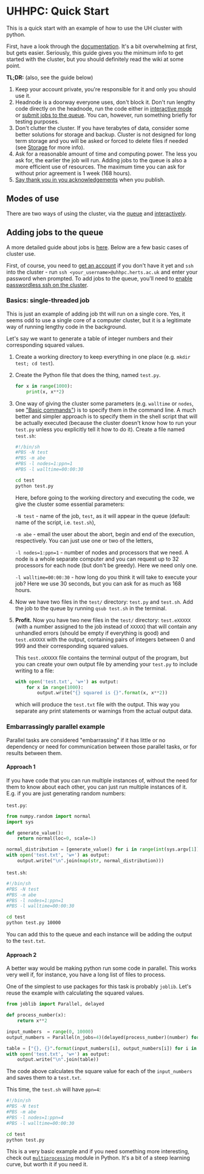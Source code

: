 # UHHPC: Quick Start

This is a quick start with an example of how to use the UH cluster with python.

First, have a look through the [documentation](https://uhhpc.herts.ac.uk/wiki/index.php/Main_Page). It's a bit overwhelming at first, but gets easier. Seriously, this guide gives you the minimum info to get started with the cluster, but you should definitely read the wiki at some point.

**TL;DR:** (also, see the guide below)

1. Keep your account private, you're responsible for it and only you should use it.
2. Headnode is a doorway everyone uses, don't block it. Don't run lengthy code directly on the headnode, run the code either in [interactive mode](https://uhhpc.herts.ac.uk/wiki/index.php/Interactive_jobs) or [submit jobs to the queue](https://uhhpc.herts.ac.uk/wiki/index.php/Jobs). You can, however, run something briefly for testing purposes.
3. Don't clutter the cluster. If you have terabytes of data, consider some better solutions for storage and backup. Cluster is not designed for long term storage and you will be asked or forced to delete files if needed (see [Storage](https://uhhpc.herts.ac.uk/wiki/index.php/Storage) for more info).
4. Ask for a reasonable amount of time and computing power. The less you ask for, the earlier the job will run. Adding jobs to the queue is also a more efficient use of resources. The maximum time you can ask for without prior agreement is 1 week (168 hours).
5. [Say thank you in you acknowledgements](https://uhhpc.herts.ac.uk/wiki/index.php/Acknowledgements) when you publish.

## Modes of use

There are two ways of using the cluster, via the [queue](https://uhhpc.herts.ac.uk/wiki/index.php/Jobs) and [interactively](https://uhhpc.herts.ac.uk/wiki/index.php/Interactive_jobs).

## Adding jobs to the queue

A more detailed guide about jobs is [here](https://uhhpc.herts.ac.uk/wiki/index.php/Jobs). Below are a few basic cases of cluster use.

First, of course, you need to [get an account](https://uhhpc.herts.ac.uk/wiki/index.php/Accounts) if you don't have it yet and `ssh` into the cluster - run `ssh <your_username>@uhhpc.herts.ac.uk` and enter your password when prompted.
To add jobs to the queue, you'll need to [enable passwordless ssh on the cluster](https://uhhpc.herts.ac.uk/wiki/index.php/Passwordless_ssh).

### Basics: single-threaded job

This is just an example of adding job tht will run on a single core. Yes, it seems odd to use a single core of a computer cluster, but it is a legitimate way of running lengthy code in the background.

Let's say we want to generate a table of integer numbers and their corresponding squared values.

1. Create a working directory to keep everything in one place (e.g. `mkdir test; cd test`).

2. Create the Python file that does the thing, named `test.py`.

    ```python
    for x in range(1000):
        print(x, x**2)
    ```

3. One way of giving the cluster some parameters (e.g. `walltime` or `nodes`, see ["Basic commands"](https://uhhpc.herts.ac.uk/wiki/index.php/Jobs#Basic_commands)) is to specify them in the command line. A much better and simpler approach is to specify them in the shell script that will be actually executed (because the cluster doesn't know how to run your `test.py` unless you explicitly tell it how to do it). Create a file named `test.sh`:

    ```bash
    #!/bin/sh
    #PBS -N test
    #PBS -m abe
    #PBS -l nodes=1:ppn=1
    #PBS -l walltime=00:00:30

    cd test
    python test.py
    ```

    Here, before going to the working directory and executing the code, we give the cluster some essential parameters:

    `-N test` - name of the job, `test`, as it will appear in the queue (default: name of the script, i.e. `test.sh`),

    `-m abe` - email the user about the abort, begin and end of the execution, respectively. You can just use one or two of the letters,

    `-l nodes=1:ppn=1` -  number of nodes and processors that we need. A node is a whole separate computer and you can request up to 32 processors for each node (but don't be greedy). Here we need only one.

    `-l walltime=00:00:30` - how long do you think it will take to execute your job? Here we use 30 seconds, but you can ask for as much as 168 hours.

4. Now we have two files in the `test/` directory: `test.py` and `test.sh`. Add the job to the queue by running `qsub test.sh` in the terminal.

5. **Profit.** Now you have two new files in the `test/` directory: `test.eXXXXX` (with a number assigned to the job instead of `XXXXX`) that will contain any unhandled errors (should be empty if everything is good) and `test.eXXXXX` with the output, containing pairs of integers between 0 and 999 and their corresponding squared values.

    This `test.oXXXXX` file contains the terminal output of the program, but you can create your own output file by amending your `test.py` to include writing to a file:

    ```python
    with open('test.txt', 'w+') as output:
        for x in range(1000):
            output.write("{} squared is {}".format(x, x**2))
    ```

    which will produce the `test.txt` file with the output. This way you separate any print statements or warnings from the actual output data.

### Embarrassingly parallel example

Parallel tasks are considered "embarrassing" if it has little or no dependency or need for communication between those parallel tasks, or for results between them.

#### Approach 1

If you have code that you can run multiple instances of, without the need for them to know about each other, you can just run multiple instances of it. E.g. if you are just generating random numbers:

`test.py`:

```python
from numpy.random import normal
import sys

def generate_value():
    return normal(loc=0, scale=1)

normal_distribution = [generate_value() for i in range(int(sys.argv[1]))]
with open('test.txt', 'w+') as output:
    output.write("\n".join(map(str, normal_distribution)))
```

`test.sh`:

```bash
#!/bin/sh
#PBS -N test
#PBS -m abe
#PBS -l nodes=1:ppn=1
#PBS -l walltime=00:00:30

cd test
python test.py 10000
```

You can add this to the queue and each instance will be adding the output to the `test.txt`.

#### Approach 2

A better way would be making python run some code in parallel. This works very well if, for instance, you have a long list of files to process.

One of the simplest to use packages for this task is probably `joblib`. Let's reuse the example with calculating the squared values.

```python
from joblib import Parallel, delayed

def process_number(x):
    return x**2

input_numbers  = range(0, 10000)
output_numbers = Parallel(n_jobs=4)(delayed(process_number)(number) for number in input_numbers)

table = ["{}, {}".format(input_numbers[i], output_numbers[i]) for i in range(len(input_numbers))]
with open('test.txt', 'w+') as output:
    output.write("\n".join(table))
```

The code above calculates the square value for each of the `input_numbers` and saves them to a `test.txt`.

This time, the `test.sh` will have `ppn=4`:

```bash
#!/bin/sh
#PBS -N test
#PBS -m abe
#PBS -l nodes=1:ppn=4
#PBS -l walltime=00:00:30

cd test
python test.py
```

This is a very basic example and if you need something more interesting, check out [`multiprocessing`](https://docs.python.org/3/library/multiprocessing.html) module in Python. It's a bit of a steep learning curve, but worth it if you need it.
